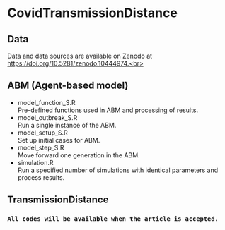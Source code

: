 # CovidTransmissionDistance


## Data
Data and data sources are available on Zenodo at https://doi.org/10.5281/zenodo.10444974.<br>
## ABM (Agent-based model)
- model_function_S.R<br>
  Pre-defined functions used in ABM and processing of results.<br>
- model_outbreak_S.R<br>
  Run a single instance of the ABM.<br>
- model_setup_S.R<br>
  Set up initial cases for ABM.<br>
- model_step_S.R<br>
  Move forward one generation in the ABM.<br>
- simulation.R<br>
  Run a specified number of simulations with identical parameters and process results.<br>
## TransmissionDistance 
### `All codes will be available when the article is accepted.`
